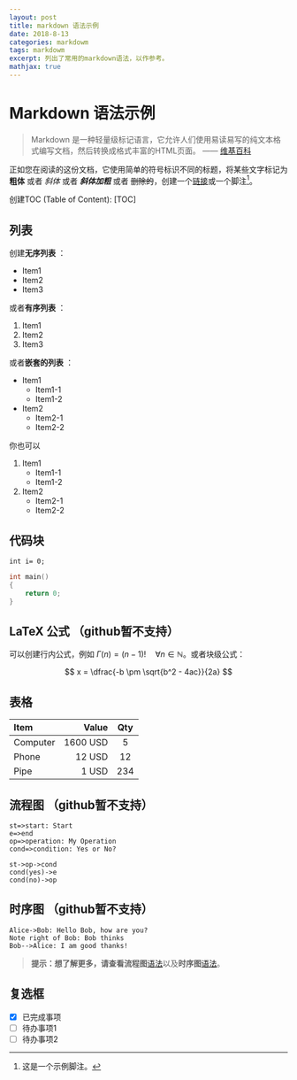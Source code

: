 ```yaml
---
layout: post
title: markdown 语法示例
date: 2018-8-13
categories: markdowm
tags: markdowm
excerpt: 列出了常用的markdown语法，以作参考。
mathjax: true
---
```


# Markdown 语法示例

> Markdown 是一种轻量级标记语言，它允许人们使用易读易写的纯文本格式编写文档，然后转换成格式丰富的HTML页面。    —— [维基百科](https://zh.wikipedia.org/wiki/Markdown)

正如您在阅读的这份文档，它使用简单的符号标识不同的标题，将某些文字标记为 **粗体** 或者 *斜体* 或者 ***斜体加粗*** 或者 ~~删除的~~，创建一个[链接](http://www.example.com)或一个脚注[^demo]。

创建TOC (Table of Content):
[TOC]

## 列表

创建**无序列表** ：

* Item1
* Item2
* Item3

或者**有序列表** ：

1. Item1
2. Item2
3. Item3

或者**嵌套的列表** ：

* Item1
  * Item1-1
  * Item1-2
* Item2
  * Item2-1
  * Item2-2

你也可以

1. Item1
    * Item1-1
    * Item1-2
2. Item2
    * Item2-1
    * Item2-2

## 代码块

`int i= 0;`

``` c++
int main()
{
    return 0;
}
```

## LaTeX 公式 （github暂不支持）

可以创建行内公式，例如 $\Gamma(n) = (n-1)!\quad\forall n\in\mathbb N$。或者块级公式：

$$ x = \dfrac{-b \pm \sqrt{b^2 - 4ac}}{2a} $$

## 表格

| Item      |    Value | Qty  |
| :-------- | --------:| :--: |
| Computer  | 1600 USD |  5   |
| Phone     |   12 USD |  12  |
| Pipe      |    1 USD | 234  |

## 流程图 （github暂不支持）

```flow
st=>start: Start
e=>end
op=>operation: My Operation
cond=>condition: Yes or No?

st->op->cond
cond(yes)->e
cond(no)->op
```

## 时序图 （github暂不支持）

```sequence
Alice->Bob: Hello Bob, how are you?
Note right of Bob: Bob thinks
Bob-->Alice: I am good thanks!
```

> **提示：**想了解更多，请查看**流程图**[语法][1]以及**时序图**[语法][2]。

## 复选框

* [x] 已完成事项
* [ ] 待办事项1
* [ ] 待办事项2

[^demo]: 这是一个示例脚注。

[1]:http://flowchart.js.org/
[2]:https://bramp.github.io/js-sequence-diagrams/